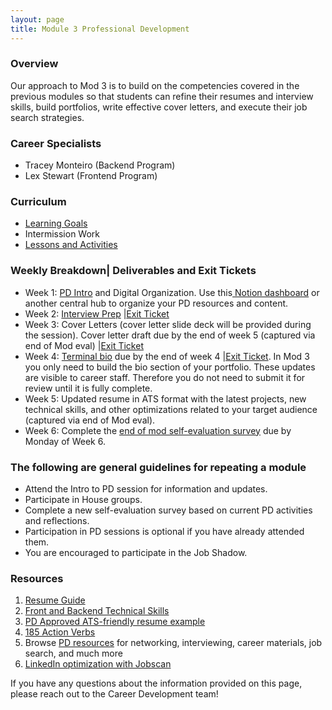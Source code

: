 ```yaml
---
layout: page
title: Module 3 Professional Development
---
```


### Overview
Our approach to Mod 3 is to build on the competencies covered in the previous modules so that students can refine their resumes and interview skills, build portfolios, write effective cover letters, and execute their job search strategies.


### Career Specialists
* Tracey Monteiro (Backend Program)
* Lex Stewart (Frontend Program)


### Curriculum
* [Learning Goals](/module_three/mod3_learning_goals)
* Intermission Work 
* [Lessons and Activities](/module_three/mod3_curriculum)
  

### Weekly Breakdown| Deliverables and Exit Tickets
* Week 1: [PD Intro](https://docs.google.com/presentation/d/1cJfjG-RvJnh_buk1rqn88swdLUEglMp03RGPuLPizww/edit#slide=id.g222d3cd8936_0_161) and Digital Organization. Use this[ Notion dashboard](https://perpetual-seeker-acf.notion.site/M3-PD-Dashboard-6e1be2ecf5c648e5ba11372795e3e405) or another central hub to organize your PD resources and content. 
* Week 2: [Interview Prep](https://careerdev.turing.edu/module_three/mod3_week5) |[Exit Ticket](https://docs.google.com/forms/d/e/1FAIpQLSfGkAVbuZOixgNOipJCBl-sNFF_yDafMJW8733h_xDfI7EVbw/viewform)
* Week 3: Cover Letters (cover letter slide deck will be provided during the session). Cover letter draft due by the end of week 5 (captured via end of Mod eval) |[Exit Ticket](https://docs.google.com/forms/d/e/1FAIpQLSfPkAkTdqtehtWydhdTP8RwEm7t-huLwQs8U201r92rDuRsfw/viewform)
* Week 4: [Terminal bio](https://careerdev.turing.edu/module_three/module_three_terminal_portfolios/Terminal%20Portfolios) due by the end of week 4 |[Exit Ticket](https://docs.google.com/forms/d/e/1FAIpQLSe76hN7AWta1X4Xch-xdhUbdhm3l-peKQTwqgp4L5EJy5E8og/viewform). In Mod 3 you only need to build the bio section of your portfolio. These updates are visible to career staff. Therefore you do not need to submit it for review until it is fully complete.
* Week 5: Updated resume in ATS format with the latest projects, new technical skills, and other optimizations related to your target audience (captured via end of Mod eval).
* Week 6: Complete the [end of mod self-evaluation survey](https://airtable.com/shrBZWvdZfHSeey57) due by Monday of Week 6.

### The following are general guidelines for repeating a module
 * Attend the Intro to PD session for information and updates.
 * Participate in House groups.
 * Complete a new self-evaluation survey based on current PD activities and reflections.
 * Participation in PD sessions is optional if you have already attended them.
 * You are encouraged to participate in the Job Shadow.

### Resources 
1. [Resume Guide](https://docs.google.com/document/d/1ll53JV8Jt5eveSjdvklUUNQfuYCzHV15TcoOzzk1iDY/edit)
2. [Front and Backend Technical Skills](https://docs.google.com/document/d/1Q-ZSAlXadWmYK48UyO7W3O9zHFQxhnLAWh7wKVdV48o/edit#heading=h.qtpn4l7md817)   
3. [PD Approved ATS-friendly resume example](https://docs.google.com/document/d/1ylVW3d_uHjAwSGkK4WJlbJuU_22BPSK75dn2rRDnm-g/edit) 
4. [185 Action Verbs ](https://www.themuse.com/advice/185-powerful-verbs-that-will-make-your-resume-awesome) 
5. Browse [PD resources](https://careerdev.turing.edu/resources/) for networking, interviewing, career materials, job search, and much more
6. [LinkedIn optimization with Jobscan](https://www.jobscan.co/video-linkedin-optimization)

If you have any questions about the information provided on this page,  please reach out to the Career Development team!

